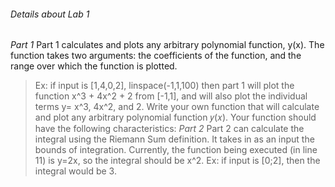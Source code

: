 ###### Details about Lab 1

*Part 1*
Part 1 calculates and plots any arbitrary polynomial function, y(x). The function takes two arguments: the coefficients of the function, and the range over which the function is plotted.
> Ex: if input is [1,4,0,2], linspace(-1,1,100) then part 1 will plot the function x^3 + 4x^2 + 2 from [-1,1], and will also plot the individual terms y= x^3, 4x^2, and 2.
Write your own function that will calculate and plot any arbitrary polynomial function 𝑦(𝑥). Your
function should have the following characteristics:
*Part 2*
Part 2 can calculate the integral using the Riemann Sum definition. It takes in as an input the bounds of integration. Currently, the function being executed (in line 11) is y=2x, so the integral should be x^2.
>Ex: if input is [0;2], then the integral would be 3.
